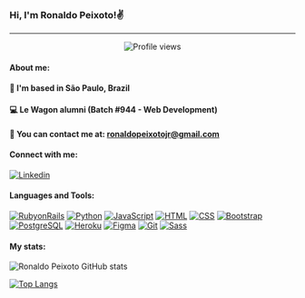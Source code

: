 ### Hi, I'm Ronaldo Peixoto!✌️
___________________________________________

<p align="center">   <img alingn="center" src="https://komarev.com/ghpvc/?username=rpjunior95&color=blue" alt="Profile views" /> </p>

#### About me:

#### 📍 I'm based in São Paulo, Brazil
#### 💻 Le Wagon alumni (Batch #944 - Web Development)
#### 📩 You can contact me at: ronaldopeixotojr@gmail.com

#### Connect with me:

[![Linkedin](https://img.shields.io/badge/LinkedIn-0077B5?style=for-the-badge&logo=linkedin&logoColor=white)](https://www.linkedin.com/in/ronaldopeixotojr/)

#### Languages and Tools:

[![RubyonRails](https://img.shields.io/badge/Ruby_on_Rails-CC0000?style=for-the-badge&logo=ruby-on-rails&logoColor=white)](https://rubyonrails.org/) [![Python](https://img.shields.io/badge/Python-14354C?style=for-the-badge&logo=python&logoColor=white)](https://www.python.org/) [![JavaScript](https://img.shields.io/badge/JavaScript-F7DF1E?style=for-the-badge&logo=javascript&logoColor=black)](https://www.javascript.com/) [![HTML](https://img.shields.io/badge/HTML5-E34F26?style=for-the-badge&logo=html5&logoColor=white)](https://developer.mozilla.org/pt-BR/docs/Web/HTML) [![CSS](https://img.shields.io/badge/CSS3-1572B6?style=for-the-badge&logo=css3&logoColor=white)](https://www.w3schools.com/css/) [![Bootstrap](https://img.shields.io/badge/Bootstrap-563D7C?style=for-the-badge&logo=bootstrap&logoColor=white)](https://getbootstrap.com/) [![PostgreSQL](https://img.shields.io/badge/PostgreSQL-316192?style=for-the-badge&logo=postgresql&logoColor=white)](https://www.postgresql.org/) [![Heroku](https://img.shields.io/badge/Heroku-430098?style=for-the-badge&logo=heroku&logoColor=white)](https://www.heroku.com/) [![Figma](https://img.shields.io/badge/Figma-F24E1E?style=for-the-badge&logo=figma&logoColor=white)](https://www.figma.com/) [![Git](https://img.shields.io/badge/GIT-E44C30?style=for-the-badge&logo=git&logoColor=white)](https://git-scm.com/) [![Sass](https://img.shields.io/badge/Sass-CC6699?style=for-the-badge&logo=sass&logoColor=white)](https://sass-lang.com/)

#### My stats:

![Ronaldo Peixoto GitHub stats](https://github-readme-stats.vercel.app/api?username=rpjunior95&show_icons=true&theme=default)

[![Top Langs](https://github-readme-stats.vercel.app/api/top-langs/?username=rpjunior95&layout=compact)](https://github.com/rpjunior95/github-readme-stats)





